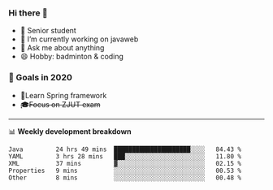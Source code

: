 

### Hi there 🐏

- 🌱 Senior student
- 🔭 I’m currently working on javaweb
- 💬 Ask me about anything
- 😄 Hobby: badminton & coding

### 🚀 Goals in 2020
+ 🍃Learn Spring framework
+ ~~🎓Focus on ZJUT exam~~
-------

📊 **Weekly development breakdown**
<!--START_SECTION:waka-->
```text
Java         24 hrs 49 mins  █████████████████████░░░░   84.43 % 
YAML         3 hrs 28 mins   ███░░░░░░░░░░░░░░░░░░░░░░   11.80 % 
XML          37 mins         ▓░░░░░░░░░░░░░░░░░░░░░░░░   02.15 % 
Properties   9 mins          ░░░░░░░░░░░░░░░░░░░░░░░░░   00.53 % 
Other        8 mins          ░░░░░░░░░░░░░░░░░░░░░░░░░   00.48 % 
```
<!--END_SECTION:waka-->
